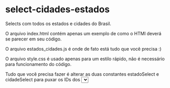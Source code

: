 # select-cidades-estados

Selects com todos os estados e cidades do Brasil.<br>

O arquivo index.html contém apenas um exemplo de como o HTMl deverá se parecer em seu código.<br>

O arquivo estados_cidades.js é onde de fato está tudo que você precisa :)<br>

O arquivo style.css é usado apenas para um estilo rápido, não é necessário para funcionamento do código.<br>

Tudo que você precisa fazer é alterar as duas constantes estadoSelect e cidadeSelect para puxar os IDs dos <select> de seu próprio projeto.
